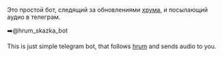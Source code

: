 Это простой бот, следящий за обновлениями [хрума](https://www.youtube.com/playlist?list=PL2zdSUwWeOXoyBALahvSq_DsxAFWjHAdB), и посылающий аудио в телеграм.

➡️@hrum_skazka_bot

This is just simple telegram bot, that follows [hrum]("https://www.youtube.com/playlist?list=PL2zdSUwWeOXoyBALahvSq_DsxAFWjHAdB") and sends audio to you.
